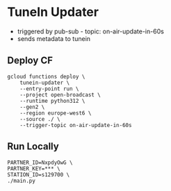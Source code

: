 # TuneIn Updater

- triggered by pub-sub - topic: on-air-update-in-60s
- sends metadata to tunein


## Deploy CF

```shell
gcloud functions deploy \
    tunein-updater \
    --entry-point run \
    --project open-broadcast \
    --runtime python312 \
    --gen2 \
    --region europe-west6 \
    --source ./ \
    --trigger-topic on-air-update-in-60s
```

## Run Locally

```shell
PARTNER_ID=NxpdyOwG \
PARTNER_KEY=*** \
STATION_ID=s129700 \
./main.py
```